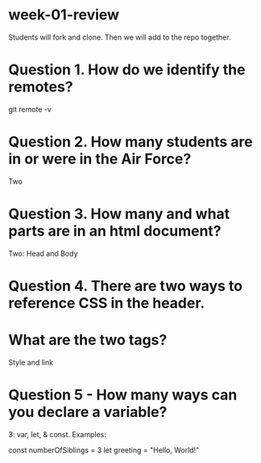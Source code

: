 # week-01-review
Students will fork and clone. Then we will add to the repo together.

# Question 1. How do we identify the remotes?
git remote -v

# Question 2. How many students are in or were in the Air Force?
Two

# Question 3. How many and what parts are in an html document?
Two: Head and Body

# Question 4. There are two ways to reference CSS in the header.
# What are the two tags?
Style and link

# Question 5 - How many ways can you declare a variable?
3: var, let, & const.
Examples:

const numberOfSiblings = 3
let greeting = "Hello, World!"
